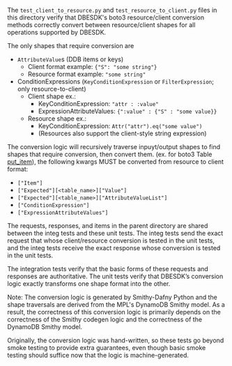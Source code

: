 The `test_client_to_resource.py` and `test_resource_to_client.py` files
in this directory verify that DBESDK's boto3 resource/client conversion methods
correctly convert between resource/client shapes for all operations
supported by DBESDK.

The only shapes that require conversion are

- `AttributeValue`s (DDB items or keys)
  - Client format example: `{"S": "some string"}`
  - Resource format example: `"some string"`
- ConditionExpressions (`KeyConditionExpression` or `FilterExpression`; only resource-to-client)
  - Client shape ex.:
    - KeyConditionExpression: `"attr : :value"`
    - ExpressionAttributeValues: `{":value" : {"S" : "some value}}`
  - Resource shape ex.:
    - KeyConditionExpression: `Attr("attr").eq("some value")`
    - (Resources also support the client-style string expression)

The conversion logic will recursively traverse inpuyt/output shapes to find shapes that require conversion, then convert them.
(ex. for boto3 Table [put_item](https://boto3.amazonaws.com/v1/documentation/api/latest/reference/services/dynamodb/table/put_item.html)),
the following kwargs MUST be converted from resource to client format:

- `["Item"]`
- `["Expected"][<table_name>]["Value"]`
- `["Expected"][<table_name>]["AttributeValueList"]`
- `["ConditionExpression"]`
- `["ExpressionAttributeValues"]`

The requests, responses, and items in the parent directory are shared between the integ tests and these unit tests.
The integ tests send the exact request that whose client/resource conversion is tested in the unit tests,
and the integ tests receive the exact response whose conversion is tested in the unit tests.

The integration tests verify that the basic forms of these requests and responses are authoritative. The unit tests verify that DBESDK’s conversion logic exactly transforms one shape format into the other.

Note: The conversion logic is generated by Smithy-Dafny Python
and the shape traversals are derived from the MPL's DynamoDB Smithy model.
As a result, the correctness of this conversion logic is primarily depends on the correctness of the Smithy codegen logic and the correctness of the DynamoDB Smithy model.

Originally, the conversion logic was hand-written,
so these tests go beyond smoke testing to provide extra guarantees,
even though basic smoke testing should suffice now that the logic is machine-generated.

